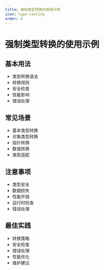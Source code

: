 ```yaml
---
title: 强制类型转换的使用示例
icon: type-casting
order: 4
---
```


# 强制类型转换的使用示例

## 基本用法
- 类型转换语法
- 转换规则
- 安全检查
- 性能影响
- 错误处理

## 常见场景
- 基本类型转换
- 对象类型转换
- 指针转换
- 数值转换
- 类型适配

## 注意事项
- 类型安全
- 数据损失
- 性能开销
- 运行时检查
- 错误处理

## 最佳实践
- 转换策略
- 安全检查
- 错误处理
- 性能优化
- 维护建议
